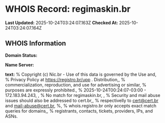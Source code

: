 # WHOIS Record: regimaskin.br

**Last Updated:** 2025-10-24T03:24:07.163Z
**Checked At:** 2025-10-24T03:24:07.164Z

## WHOIS Information

**Domain Status:** 

**Name Server:** 

**text:** % Copyright (c) Nic.br - Use of this data is governed by the Use and, % Privacy Policy at https://registro.br/upp . Distribution,, % commercialization, reproduction, and use for advertising or similar, % purposes are expressly prohibited., % 2025-10-24T00:24:07-03:00 - 172.183.94.243, , % No match for regimaskin.br, , % Security and mail abuse issues should also be addressed to cert.br,, % respectivelly to cert@cert.br and mail-abuse@cert.br, %, % whois.registro.br only accepts exact match queries for domains,, % registrants, contacts, tickets, providers, IPs, and ASNs.

